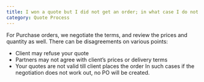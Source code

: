 ```yaml
---
title: I won a quote but I did not get an order; in what case I do not get an order?
category: Quote Process
---
```

For Purchase orders, we negotiate the terms, and review the prices and quantity as well. There can be disagreements on various points:      
- Client may refuse your quote        
- Partners may not agree with client’s prices or delivery terms
- Your quotes are not valid till client places the order
In such cases if the negotiation does not work out, no PO will be created.
